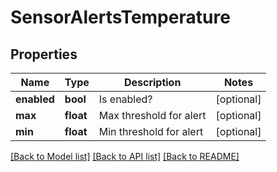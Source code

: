 # SensorAlertsTemperature

## Properties
Name | Type | Description | Notes
------------ | ------------- | ------------- | -------------
**enabled** | **bool** | Is enabled? | [optional] 
**max** | **float** | Max threshold for alert | [optional] 
**min** | **float** | Min threshold for alert | [optional] 

[[Back to Model list]](../README.md#documentation-for-models) [[Back to API list]](../README.md#documentation-for-api-endpoints) [[Back to README]](../README.md)

